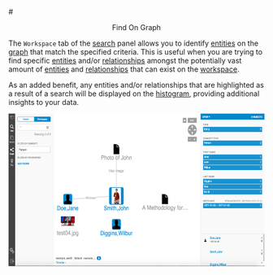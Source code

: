 #<center> Find On Graph </center>

The `Workspace` tab of the [search](search.md) panel allows you to identify [entities](vertices.md) on the
[graph](graph.md) that match the specified criteria. This is useful when you are trying to find specific [entities](vertices.md)
and/or [relationships](edges.md) amongst the potentially vast amount of
 [entities](vertices.md) and
[relationships](edges.md) that can exist on the [workspace](workspaces.md).

As an added benefit, any entities and/or relationships that are highlighted as a result of a search will be displayed on
the [histogram](detail-pane.md), providing additional insights to your data.


<img src = images/find-on-graph.png width="600" height="300">